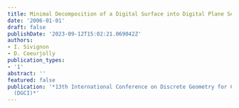```yaml
---
title: Minimal Decomposition of a Digital Surface into Digital Plane Segments Is NP-Hard
date: '2006-01-01'
draft: false
publishDate: '2023-09-12T15:02:21.069042Z'
authors:
- I. Sivignon
- D. Coeurjolly
publication_types:
- '1'
abstract: ''
featured: false
publication: '*13th International Conference on Discrete Geometry for Computer Imagery
  (DGCI)*'
---
```



